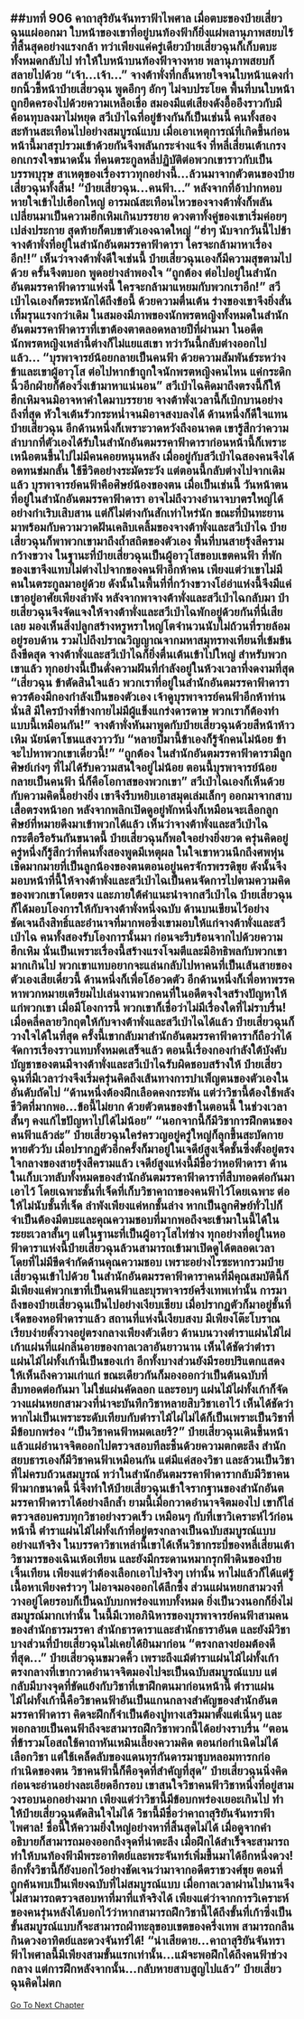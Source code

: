 ##บทที่ 906 คาถาสุริยันจันทราฟ้าไพศาล
เมื่อตบะของป๋ายเสี่ยวฉุนแผ่ออกมา ใบหน้าของเขาที่อยู่บนท้องฟ้าก็ยิ่งแผ่พลานุภาพสยบไร้ที่สิ้นสุดอย่างแรงกล้า ทว่าเพียงแค่ครู่เดียวป๋ายเสี่ยวฉุนก็เก็บตบะทั้งหมดกลับไป ทำให้ใบหน้าบนท้องฟ้าจางหาย พลานุภาพสยบก็สลายไปด้วย
“เจ้า...เจ้า...” จางต้าพั่งที่กลั้นหายใจจนใบหน้าแดงก่ำยกนิ้วชี้หน้าป๋ายเสี่ยวฉุน พูดอึกๆ อักๆ ไม่จบประโยค พื้นที่บนใบหน้าถูกยึดครองไปด้วยความเหลือเชื่อ สมองมีแต่เสียงดังอื้ออึงราวกับมีค้อนทุบลงมาไม่หยุด
สวีเป่าไฉที่อยู่ข้างกันก็เป็นเช่นนี้ คนทั้งสองสะท้านสะเทือนไปอย่างสมบูรณ์แบบ เมื่อเอาเหตุการณ์ที่เกิดขึ้นก่อนหน้านี้มาสรุปรวมเข้าด้วยกันจึงพลันกระจ่างแจ้ง ที่หลี่เสี่ยนเต้าเกรงอกเกรงใจขนาดนั้น ที่คนตระกูลหลี่ปฏิบัติต่อพวกเขาราวกับเป็นบรรพบุรุษ สาเหตุของเรื่องราวทุกอย่างนี้...ล้วนมาจากตัวตนของป๋ายเสี่ยวฉุนทั้งสิ้น!
“ป๋ายเสี่ยวฉุน...คนฟ้า...” หลังจากที่อ้าปากหอบหายใจเข้าไปเฮือกใหญ่ อารมณ์สะเทือนไหวของจางต้าพั่งก็พลันเปลี่ยนมาเป็นความฮึกเหิมเกินบรรยาย ดวงตาทั้งคู่ของเขาเริ่มค่อยๆ เปล่งประกาย สุดท้ายก็ตบขาตัวเองฉาดใหญ่
“ฮ่าๆ นับจากวันนี้ไปข้าจางต้าพั่งที่อยู่ในสำนักอันตมรรคาฟ้าดารา ใครจะกล้ามาหาเรื่องอีก!!”
เห็นว่าจางต้าพั่งดีใจเช่นนี้ ป๋ายเสี่ยวฉุนเองก็มีความสุขตามไปด้วย ครั้นจึงตบอก พูดอย่างลำพองใจ
“ถูกต้อง ต่อไปอยู่ในสำนักอันตมรรคาฟ้าดาราแห่งนี้ ใครจะกล้ามาแหยมกับพวกเราอีก!”
สวีเป่าไฉเองก็ตระหนักได้ถึงข้อนี้ ด้วยความตื่นเต้น ร่างของเขาจึงยิ่งสั่นเทิ้มรุนแรงกว่าเดิม ในสมองมีภาพของนักพรตหญิงทั้งหมดในสำนักอันตมรรคาฟ้าดาราที่เขาต้องตาตลอดหลายปีที่ผ่านมา ในอดีตนักพรตหญิงเหล่านี้ต่างก็ไม่แยแสเขา ทว่าวันนี้กลับต่างออกไปแล้ว...
“บุรพาจารย์น้อยกลายเป็นคนฟ้า ด้วยความสัมพันธ์ระหว่างข้าและเขาผู้อาวุโส ต่อไปหากข้าถูกใจนักพรตหญิงคนไหน แค่กระดิกนิ้วอีกฝ่ายก็ต้องวิ่งเข้ามาหาแน่นอน” สวีเป่าไฉคิดมาถึงตรงนี้ก็ให้ฮึกเหิมจนมิอาจหาคำใดมาบรรยาย
จางต้าพั่งเวลานี้ก็เบิกบานอย่างถึงที่สุด หัวใจเต้นรัวกระหน่ำจนมิอาจสงบลงได้ ด้านหนึ่งก็ดีใจแทนป๋ายเสี่ยวฉุน อีกด้านหนึ่งก็เพราะวาดหวังถึงอนาคต
เขารู้สึกว่าความลำบากที่ตัวเองได้รับในสำนักอันตมรรคาฟ้าดาราก่อนหน้านี้ก็เพราะเหนือตนขึ้นไปไม่มีคนคอยหนุนหลัง เมื่ออยู่กับสวีเป่าไฉสองคนจึงได้อดทนข่มกลั้น ใช้ชีวิตอย่างระมัดระวัง
แต่ตอนนี้กลับต่างไปจากเดิมแล้ว บุรพาจารย์คนฟ้าคือศิษย์น้องของตน เมื่อเป็นเช่นนี้ วันหน้าตนที่อยู่ในสำนักอันตมรรคาฟ้าดารา อาจไม่ถึงวางอำนาจบาตรใหญ่ได้อย่างกำเริบเสิบสาน แต่ก็ไม่ต่างกันสักเท่าไหร่นัก
ขณะที่บินทะยานมาพร้อมกับความวาดฝันเคลิบเคลิ้มของจางต้าพั่งและสวีเป่าไฉ ป๋ายเสี่ยวฉุนก็พาพวกเขามาถึงถ้ำสถิตของตัวเอง พื้นที่บนสายรุ้งสีครามกว้างขวาง ในฐานะที่ป๋ายเสี่ยวฉุนเป็นผู้อาวุโสขอบเขตคนฟ้า ที่พักของเขาจึงแทบไม่ต่างไปจากของคนฟ้าอีกห้าคน
เพียงแต่ว่าเขาไม่มีคนในตระกูลมาอยู่ด้วย ดังนั้นในพื้นที่ที่กว้างขวางโอ่อ่าแห่งนี้จึงมีแค่เขาอยู่อาศัยเพียงลำพัง หลังจากพาจางต้าพั่งและสวีเป่าไฉกลับมา ป๋ายเสี่ยวฉุนจึงจัดแจงให้จางต้าพั่งและสวีเป่าไฉพักอยู่ด้วยกันที่นี่เสียเลย
มองเห็นสิ่งปลูกสร้างหรูหราใหญ่โตจำนวนนับไม่ถ้วนที่รายล้อมอยู่รอบด้าน รวมไปถึงปราณวิญญาณจากมหาสมุทรทงเทียนที่เข้มข้นถึงขีดสุด จางต้าพั่งและสวีเป่าไฉก็ยิ่งตื่นเต้นเข้าไปใหญ่ สำหรับพวกเขาแล้ว ทุกอย่างนี้เป็นดั่งความฝันที่กำลังอยู่ในห้วงเวลาที่งดงามที่สุด
“เสี่ยวฉุน ข้าตัดสินใจแล้ว พวกเราที่อยู่ในสำนักอันตมรรคาฟ้าดาราควรต้องมีกองกำลังเป็นของตัวเอง เจ้าดูบุรพาจารย์คนฟ้าอีกห้าท่านนั่นสิ มีใครบ้างที่ข้างกายไม่มีผู้แข็งแกร่งดารดาษ พวกเราก็ต้องทำแบบนี้เหมือนกัน!” จางต้าพั่งหันมาพูดกับป๋ายเสี่ยวฉุนด้วยสีหน้าห้าวเหิม นัยน์ตาโชนแสงวาววับ
“หลายปีมานี้ข้าเองก็รู้จักคนไม่น้อย ข้าจะไปหาพวกเขาเดี๋ยวนี้!”
“ถูกต้อง ในสำนักอันตมรรคาฟ้าดารามีลูกศิษย์เก่งๆ ที่ไม่ได้รับความสนใจอยู่ไม่น้อย ตอนนี้บุรพาจารย์น้อยกลายเป็นคนฟ้า นี่ก็คือโอกาสของพวกเขา” สวีเป่าไฉเองก็เห็นด้วยกับความคิดนี้อย่างยิ่ง เขาจึงรีบหยิบเอาสมุดเล่มเล็กๆ ออกมาจากสาบเสื้อตรงหน้าอก หลังจากพลิกเปิดดูอยู่พักหนึ่งก็เหมือนจะเลือกลูกศิษย์ที่หมายดึงมาเข้าพวกได้แล้ว
เห็นว่าจางต้าพั่งและสวีเป่าไฉกระตือรือร้นกันขนาดนี้ ป๋ายเสี่ยวฉุนก็พอใจอย่างยิ่งยวด ครุ่นคิดอยู่ครู่หนึ่งก็รู้สึกว่าที่คนทั้งสองพูดมีเหตุผล ในใจเขาหวนนึกถึงศพหุ่นเชิดมากมายที่เป็นลูกน้องของตนตอนอยู่นครจักรพรรดิขุย ดังนั้นจึงมอบหน้าที่นี้ให้จางต้าพั่งและสวีเป่าไฉเป็นคนจัดการไปตามความคิดของพวกเขาโดยตรง
และภายใต้คำแนะนำจากสวีเป่าไฉ ป๋ายเสี่ยวฉุนก็ได้มอบโองการให้กับจางต้าพั่งหนึ่งฉบับ ด้านบนเขียนไว้อย่างชัดเจนถึงสิทธิ์และอำนาจที่มากพอซึ่งเขามอบให้แก่จางต้าพั่งและสวีเป่าไฉ
คนทั้งสองรับโองการนั้นมา ก่อนจะรีบร้อนจากไปด้วยความฮึกเหิม นั่นเป็นเพราะเรื่องนี้สร้างแรงโจมตีและมีอิทธิพลกับพวกเขามากเกินไป พวกเขาแทบอยากจะแล่นกลับไปหาคนที่เป็นเส้นสายของตัวเองเสียเดี๋ยวนี้ ด้านหนึ่งก็เพื่อโอ้อวดตัว อีกด้านหนึ่งก็เพื่อหาพรรคหาพวกหมายเตรียมไปเล่นงานพวกคนที่ในอดีตจงใจสร้างปัญหาให้แก่พวกเขา
เมื่อมีโองการนี้ พวกเขาก็เชื่อว่าไม่มีเรื่องใดที่ไม่ราบรื่น!
เมื่อคลี่คลายวิกฤตให้กับจางต้าพั่งและสวีเป่าไฉได้แล้ว ป๋ายเสี่ยวฉุนก็วางใจได้ในที่สุด ครั้งนี้เขากลับมาสำนักอันตมรรคาฟ้าดาราก็ถือว่าได้จัดการเรื่องราวแทบทั้งหมดเสร็จแล้ว
ตอนนี้เรื่องกองกำลังใต้บังคับบัญชาของตนมีจางต้าพั่งและสวีเป่าไฉรับผิดชอบสร้างให้ ป๋ายเสี่ยวฉุนที่มีเวลาว่างจึงเริ่มครุ่นคิดถึงเส้นทางการบำเพ็ญตนของตัวเองในอันดับถัดไป
“ด้านหนึ่งต้องฝึกเลือดคงกระพัน แต่ว่าวิชานี้ต้องใช้พลังชีวิตที่มากพอ...ข้อนี้ไม่ยาก ด้วยตัวตนของข้าในตอนนี้ ในช่วงเวลาสั้นๆ คงแก้ไขปัญหาไปได้ไม่น้อย”
“นอกจากนี้ก็มีวิชาการฝึกตนของคนฟ้าแล้วล่ะ” ป๋ายเสี่ยวฉุนใคร่ครวญอยู่ครู่ใหญ่ก็ลุกขึ้นสะบัดกายหายตัววับ เมื่อปรากฏตัวอีกครั้งก็มาอยู่ในเจดีย์สูงเจ็ดชั้นซึ่งตั้งอยู่ตรงใจกลางของสายรุ้งสีครามแล้ว
เจดีย์สูงแห่งนี้มีชื่อว่าหอฟ้าดารา ด้านในเก็บเวทลับทั้งหมดของสำนักอันตมรรคาฟ้าดาราที่สืบทอดต่อกันมาเอาไว้ โดยเฉพาะชั้นที่เจ็ดที่เก็บวิชาคาถาของคนฟ้าไว้โดยเฉพาะ
ต่อให้ไม่นับชั้นที่เจ็ด ลำพังเพียงแค่หกชั้นล่าง หากเป็นลูกศิษย์ทั่วไปก็จำเป็นต้องมีตบะและคุณความชอบที่มากพอถึงจะเข้ามาในนี้ได้ในระยะเวลาสั้นๆ
แต่ในฐานะที่เป็นผู้อาวุโสไท่ซ่าง ทุกอย่างที่อยู่ในหอฟ้าดาราแห่งนี้ป๋ายเสี่ยวฉุนล้วนสามารถเข้ามาเปิดดูได้ตลอดเวลาโดยที่ไม่มีขีดจำกัดด้านคุณความชอบ เพราะอย่างไรซะหากรวมป๋ายเสี่ยวฉุนเข้าไปด้วย ในสำนักอันตมรรคาฟ้าดาราคนที่มีคุณสมบัตินี้ก็มีเพียงแค่พวกเขาที่เป็นคนฟ้าและบุรพาจารย์ครึ่งเทพเท่านั้น
การมาถึงของป๋ายเสี่ยวฉุนเป็นไปอย่างเงียบเชียบ เมื่อปรากฏตัวก็มาอยู่ชั้นที่เจ็ดของหอฟ้าดาราแล้ว สถานที่แห่งนี้เงียบสงบ มีเพียงโต๊ะโบราณเรียบง่ายตั้งวางอยู่ตรงกลางเพียงตัวเดียว ด้านบนวางตำราแผ่นไม้ไผ่เก้าแผ่นที่แผ่กลิ่นอายของกาลเวลาอันยาวนาน
เห็นได้ชัดว่าตำราแผ่นไม้ไผ่ทั้งเก้านี้เป็นของเก่า อีกทั้งบางส่วนยังมีรอยปริแตกแสดงให้เห็นถึงความเก่าแก่ ขณะเดียวกันก็มองออกว่าเป็นต้นฉบับที่สืบทอดต่อกันมา ไม่ใช่แผ่นคัดลอก
และรอบๆ แผ่นไม้ไผ่ทั้งเก้าก็จัดวางแผ่นหยกสามวงที่น่าจะบันทึกวิชาหลายสิบวิชาเอาไว้ เห็นได้ชัดว่าหากไม่เป็นเพราะระดับเทียบกับตำราไม้ไผ่ไม่ได้ก็เป็นเพราะเป็นวิชาที่มีข้อบกพร่อง
“เป็นวิชาคนฟ้าหมดเลยรึ?” ป๋ายเสี่ยวฉุนเดินขึ้นหน้าแล้วแผ่อำนาจจิตออกไปตรวจสอบทีละชิ้นด้วยความตกตะลึง สำนักสยบธารเองก็มีวิชาคนฟ้าเหมือนกัน แต่มีแค่สองวิชา และล้วนเป็นวิชาที่ไม่ครบถ้วนสมบูรณ์
ทว่าในสำนักอันตมรรคาฟ้าดารากลับมีวิชาคนฟ้ามากขนาดนี้ นี่จึงทำให้ป๋ายเสี่ยวฉุนเข้าใจรากฐานของสำนักอันตมรรคาฟ้าดาราได้อย่างลึกล้ำ ยามนี้เมื่อกวาดอำนาจจิตมองไป เขาก็ไล่ตรวจสอบครบทุกวิชาอย่างรวดเร็ว
เหมือนๆ กับที่เขาวิเคราะห์ไว้ก่อนหน้านี้ ตำราแผ่นไม้ไผ่ทั้งเก้าที่อยู่ตรงกลางเป็นฉบับสมบูรณ์แบบอย่างแท้จริง ในบรรดาวิชาเหล่านี้เขาได้เห็นวิชากระบี่ของหลี่เสี่ยนเต้า วิชามารของเฉินเห้อเทียน และยังมีกระดานหมากรุกฟ้าดินของป๋ายเจิ้นเทียน
เพียงแต่ว่าต้องเลือกเอาไปจริงๆ เท่านั้น หาไม่แล้วก็ได้แต่รู้เนื้อหาเพียงคร่าวๆ ไม่อาจมองออกได้ลึกซึ้ง
ส่วนแผ่นหยกสามวงที่วางอยู่โดยรอบก็เป็นฉบับบกพร่องแทบทั้งหมด ยิ่งเป็นวงนอกก็ยิ่งไม่สมบูรณ์มากเท่านั้น ในนี้มีเวทอภินิหารของบุรพาจารย์คนฟ้าสามคนของสำนักธารมรรคา สำนักธารดาราและสำนักธาราอันต และยังมีวิชาบางส่วนที่ป๋ายเสี่ยวฉุนไม่เคยได้ยินมาก่อน
“ตรงกลางย่อมต้องดีที่สุด...” ป๋ายเสี่ยวฉุนขมวดคิ้ว เพราะถึงแม้ตำราแผ่นไม้ไผ่ทั้งเก้าตรงกลางที่เขากวาดอำนาจจิตมองไปจะเป็นฉบับสมบูรณ์แบบ แต่กลับมีบางจุดที่ขัดแย้งกับวิชาที่เขาฝึกตนมาก่อนหน้านี้ ตำราแผ่นไม้ไผ่ทั้งเก้านี้คือวิชาคนฟ้าอันเป็นแกนกลางสำคัญของสำนักอันตมรรคาฟ้าดารา คิดจะฝึกก็จำเป็นต้องปูทางเสริมมาตั้งแต่เนิ่นๆ และพอกลายเป็นคนฟ้าถึงจะสามารถฝึกวิชาพวกนี้ได้อย่างราบรื่น
“ตอนที่ข้ารวมโอสถใช้คาถาหันเหมินเลี้ยงความคิด ตอนก่อกำเนิดไม่ได้เลือกวิชา แต่ใช้เคล็ดลับของแดนทุรกันดารมาชุบหลอมทารกก่อกำเนิดของตน วิชาคนฟ้านี้ก็คือจุดที่สำคัญที่สุด” ป๋ายเสี่ยวฉุนนิ่งคิด ก่อนจะอ่านอย่างละเอียดอีกรอบ เขาสนใจวิชาคนฟ้าวิชาหนึ่งที่อยู่สามวงรอบนอกอย่างมาก เพียงแต่ว่าวิชานี้มีข้อบกพร่องเยอะเกินไป ทำให้ป๋ายเสี่ยวฉุนตัดสินใจไม่ได้
วิชานี้มีชื่อว่าคาถาสุริยันจันทราฟ้าไพศาล!
ชื่อนี้ให้ความยิ่งใหญ่อย่างหาที่สิ้นสุดไม่ได้ เมื่อดูจากคำอธิบายก็สามารถมองออกถึงจุดที่น่าตะลึง เมื่อฝึกได้สำเร็จจะสามารถทำให้บนท้องฟ้ามีพระอาทิตย์และพระจันทร์เพิ่มขึ้นมาได้อีกหนึ่งดวง!
อีกทั้งวิชานี้ก็ยังบอกไว้อย่างชัดเจนว่ามาจากอดีตราชวงศ์ขุย ตอนที่ถูกค้นพบเป็นเพียงฉบับที่ไม่สมบูรณ์แบบ เมื่อกาลเวลาผ่านไปนานจึงไม่สามารถตรวจสอบหาที่มาที่แท้จริงได้ เพียงแต่ว่าจากการวิเคราะห์ของคนรุ่นหลังได้บอกไว้ว่าหากสามารถฝึกวิชานี้ได้ถึงขั้นที่เก้าซึ่งเป็นขั้นสมบูรณ์แบบก็จะสามารถฝ่าทะลุขอบเขตของครึ่งเทพ สามารถกลืนกินดวงอาทิตย์และดวงจันทร์ได้!
“น่าเสียดาย...คาถาสุริยันจันทราฟ้าไพศาลนี้มีเพียงสามขั้นแรกเท่านั้น...แม้จะพอฝึกได้ถึงคนฟ้าช่วงกลาง แต่การฝึกหลังจากนั้น...กลับหายสาบสูญไปแล้ว” ป๋ายเสี่ยวฉุนคิดไม่ตก
------


[Go To Next Chapter]( ./53.md)